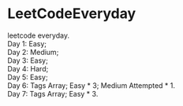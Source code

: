 # LeetCodeEveryday
leetcode everyday.<br>
Day 1: Easy;<br>
Day 2: Medium;<br>
Day 3: Easy;<br>
Day 4: Hard;<br>
Day 5: Easy;<br>
Day 6: Tags Array; Easy * 3; Medium Attempted * 1.<br>
Day 7: Tags Array; Easy * 3.<br>
